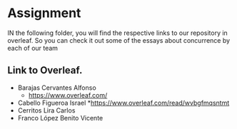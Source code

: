 # Assignment

IN the following folder, you will find the respective links to our repository in overleaf. So you can check it out some of the essays about concurrence by each of our team

## Link to Overleaf.

* Barajas Cervantes Alfonso   
	* https://www.overleaf.com/
* Cabello Figueroa Israel
	*https://www.overleaf.com/read/wvbgfmqsntmt
* Cerritos Lira Carlos                
* Franco López Benito Vicente    
